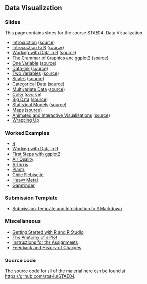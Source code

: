 
## Data Visualization

### Slides

This page contains slides for the course STAE04: Data Visualization

* [Introduction](01-introduction) ([source](https://github.com/stat-lu/STAE04/blob/master/01-introduction.Rmd))
* [Introduction to R](02-introduction-to-r) ([source](https://github.com/stat-lu/STAE04/blob/master/02-introduction-to-r.Rmd))
* [Working with Data in R](03-working-with-data-in-r) ([source](https://github.com/stat-lu/STAE04/blob/master/03-working-with-data-in-r.Rmd))
* [The Grammar of Graphics and ggplot2](04-the-grammar-of-graphics-and-ggplot2) ([source](https://github.com/stat-lu/STAE04/blob/master/04-the-grammar-of-graphics-and-ggplot2.Rmd))
* [One Variable](05-one-variable) ([source](https://github.com/stat-lu/STAE04/blob/master/05-one-variable.Rmd))
* [Data-Ink](06-data-ink) ([source](https://github.com/stat-lu/STAE04/blob/master/06-data-ink.Rmd))
* [Two Variables](07-two-variables) ([source](https://github.com/stat-lu/STAE04/blob/master/07-two-variables.Rmd))
* [Scales](08-scales) ([source](https://github.com/stat-lu/STAE04/blob/master/08-scales.Rmd))
* [Categorical Data](09-categorical-data) ([source](https://github.com/stat-lu/STAE04/blob/master/09-categorical-data.Rmd))
* [Multivariate Data](10-multivariate-data) ([source](https://github.com/stat-lu/STAE04/blob/master/10-multivariate-data.Rmd))
* [Color](11-color) ([source](https://github.com/stat-lu/STAE04/blob/master/11-color.Rmd))
* [Big Data](12-big-data) ([source](https://github.com/stat-lu/STAE04/blob/master/12-big-data.Rmd))
* [Statistical Models](13-statistical-models) ([source](https://github.com/stat-lu/STAE04/blob/master/13-statistical-models.Rmd))
* [Maps](14-maps) ([source](https://github.com/stat-lu/STAE04/blob/master/14-maps.Rmd))
* [Animated and Interactive Visualizations](15-animated-and-interactive-visualizations) ([source](https://github.com/stat-lu/STAE04/blob/master/15-animated-and-interactive-visualizations.Rmd))
* [Wrapping Up](16-wrapping-up)

### Worked Examples

* [R](worked-example-r)
* [Working with Data in R](worked-example-working-with-data-in-r)
* [First Steps with ggplot2](worked-example-first-steps-with-ggplot2)
* [Air Quality](worked-example-airquality)
* [Arthritis](worked-example-arthritis)
* [Plants](worked-example-plants)
* [Chile Plebiscite](worked-example-chile-plebiscite)
* [Heavy Metal](worked-example-heavy-metal)
* [Gapminder](worked-example-gapminder)

### Submission Template

* [Submission Template and Introduction to R Markdown](https://raw.githubusercontent.com/stat-lu/STAE04/master/stae04-template.Rmd)

### Miscellaneous

* [Getting Started with R and R Studio](misc-getting-started-with-r-and-rstudio)
* [The Anatomy of a Plot](misc-the-anatomy-of-a-plot)
* [Instructions for the Assignments](misc-instructions-for-the-assignments)
* [Feedback and History of Changes](feedback-and-changes)

### Source code

The source code for all of the material here can be found at <https://github.com/stat-lu/STAE04>.


